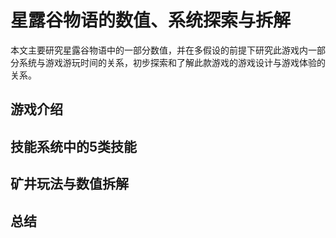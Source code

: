 # 星露谷物语的数值、系统探索与拆解
本文主要研究星露谷物语中的一部分数值，并在多假设的前提下研究此游戏内一部分系统与游戏游玩时间的关系，初步探索和了解此款游戏的游戏设计与游戏体验的关系。
    
## 游戏介绍


## 技能系统中的5类技能


## 矿井玩法与数值拆解


## 总结
